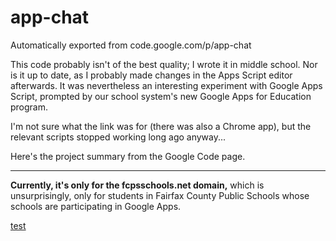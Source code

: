 # app-chat
Automatically exported from code.google.com/p/app-chat

This code probably isn't of the best quality; I wrote it in middle school. Nor is it up to date, as I
probably made changes in the Apps Script editor afterwards. It was nevertheless an interesting experiment
with Google Apps Script, prompted by our school system's new Google Apps for Education program.

I'm not sure what the link was for (there was also a Chrome app), but the relevant scripts stopped 
working long ago anyway...

Here's the project summary from the Google Code page.

---

**Currently, it's only for the fcpsschools.net domain,** which is unsurprisingly, only for students in 
Fairfax County Public Schools whose schools are participating in Google Apps.

[test](http://gengkev.koding.com/&#27)
